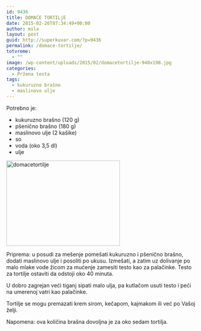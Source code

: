 ```yaml
---
id: 9436
title: DOMAĆE TORTILjE
date: 2015-02-26T07:34:49+00:00
author: mila
layout: post
guid: http://superkuvar.com/?p=9436
permalink: /domace-tortilje/
totvreme:
  - ""
image: /wp-content/uploads/2015/02/domacetortilje-940x198.jpg
categories:
  - Pržena testa
tags:
  - kukuruzno brašno
  - maslinovo ulje
---
```

Potrebno je:

  * kukuruzno brašno (120 g)
  * pšenično brašno (180 g)
  * maslinovo ulje (2 kašike)
  * so
  * voda (oko 3,5 dl)
  * ulje

[<img class="alignnone size-medium wp-image-9438" src="//superkuvar.com/wp-content/uploads/2015/02/domacetortilje-300x225.jpg" alt="domacetortilje" width="300" height="225" />](//superkuvar.com/wp-content/uploads/2015/02/domacetortilje.jpg)

Priprema: u posudi za mešenje pomešati kukuruzno i pšenično brašno, dodati maslinovo ulje i posoliti po ukusu. Izmešati, a zatim uz dolivanje po malo mlake vode žicom za mućenje zamesiti testo kao za palačinke. Testo za tortilje ostaviti da odstoji oko 40 minuta.

U dobro zagrejan veći tiganj sipati malo ulja, pa kutlačom usuti testo i peći na umerenoj vatri kao palačinke.

Tortilje se mogu premazati krem sirom, kečapom, kajmakom ili već po Vašoj želji.

Napomena: ova količina brašna dovoljna je za oko sedam tortilja.